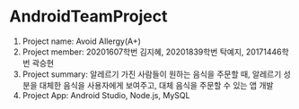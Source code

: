 # AndroidTeamProject

1. Project name: Avoid Allergy(A+)
2. Project member: 20201607학번 김지혜, 20201839학번 탁예지, 20171446학번 곽승현
3. Project summary: 알레르기 가진 사람들이 원하는 음식을 주문할 때, 알레르기 성분을 대체한 음식을 사용자에게 보여주고, 대체 음식을 주문할 수 있는 앱 개발
4. Project App: Android Studio, Node.js, MySQL
